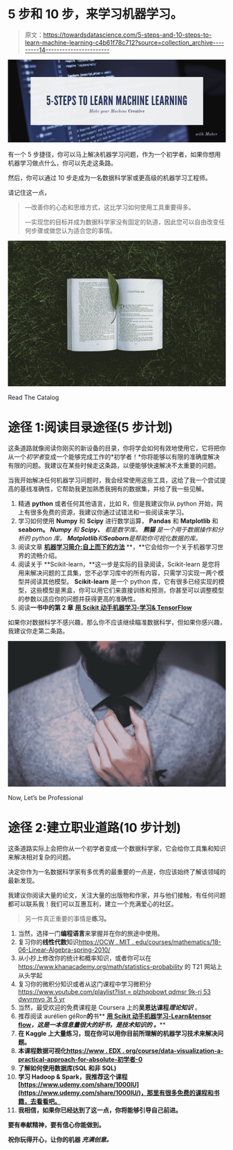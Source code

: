 # 5 步和 10 步，来学习机器学习。

> 原文：<https://towardsdatascience.com/5-steps-and-10-steps-to-learn-machine-learning-c4b61f78c712?source=collection_archive---------14----------------------->

![](img/8abd9a306f118d02c6c461f75d658d6c.png)

有一个 5 步捷径，你可以马上解决机器学习问题，作为一个初学者，如果你想用机器学习做点什么，你可以先走这条路。

然后，你可以通过 10 步走成为一名数据科学家或更高级的机器学习工程师。

请记住这一点，

> —改善你的心态和思维方式，这比学习如何使用工具重要得多。
> 
> —实现您的目标并成为数据科学家没有固定的轨道，因此您可以自由改变任何步骤或做您认为适合您的事情。

![](img/9681058f426f812384e2505de7804e1a.png)

Read The Catalog

# 途径 1:阅读目录途径(5 步计划)

这条道路就像阅读你刚买的新设备的目录，你将学会如何有效地使用它，它将把你从一个*初学者*变成一个能够完成工作的*初学者！*你将能够以有限的准确度解决有限的问题。我建议在某些时候走这条路，以便能够快速解决不太重要的问题。

当我开始解决任何机器学习问题时，我会经常使用这些工具，这给了我一个尝试提高的基线准确性，它帮助我更加熟悉我拥有的数据集，并给了我一些见解。

1.  精通 **python** 或者任何其他语言，比如 R，但是我建议你从 python 开始，网上有很多免费的资源，我建议你通过试错法和一些阅读来学习。
2.  学习如何使用 **Numpy** 和 **Scipy** 进行数学运算， **Pandas** 和 **Matplotlib** 和 **seaborn。
    *Numpy*** *和* ***Scipy、*** *都是数学库。* ***熊猫*** *是一个用于数据操作和分析的 python 库。* ***Matplotlib****和****Seaborn****是帮助你可视化数据的库。*
3.  阅读文章 [**机器学习简介:自上而下的方法**](/introduction-to-machine-learning-top-down-approach-8f40d3afa6d7) **，**它会给你一个关于机器学习世界的流畅介绍。
4.  阅读关于 **Scikit-learn，**这一步是实际的目录阅读，Scikit-learn 是您将用来解决问题的工具集，您不必学习库中的所有内容，只需学习实现一两个模型并阅读其他模型。 **Scikit-learn** 是一个 python 库，它有很多已经实现的模型，这些模型是黑盒，你可以用它们来直接训练和预测，你甚至可以调整模型的参数以适应你的问题并获得更高的准确性。
5.  阅读**一书中的第 2 章** [**用 Scikit 动手机器学习-学习& TensorFlow**](https://amzn.to/2H4dJmN)

如果你对数据科学不感兴趣，那么你不应该继续瞄准数据科学，但如果你感兴趣，我建议你走第二条路。

![](img/d6f97b8927f73a638e2c74fccaf751c7.png)

Now, Let’s be Professional

# 途径 2:建立职业道路(10 步计划)

这条道路实际上会把你从一个初学者变成一个数据科学家，它会给你工具集和知识来解决相对复杂的问题。

决定你作为一名数据科学家有多优秀的最重要的一点是，你应该始终了解该领域的最新发现。

我建议你阅读大量的论文，关注大量的出版物和作家，并与他们接触，有任何问题都可以联系我！我们可以互惠互利，建立一个充满爱心的社区。

> 另一件真正重要的事情是**练习。**

1.  当然，选择一门**编程语言**来掌握并在你的旅途中使用。
2.  复习你的**线性代数**知识[https://OCW . MIT . edu/courses/mathematics/18-06-Linear-Algebra-spring-2010/](https://ocw.mit.edu/courses/mathematics/18-06-linear-algebra-spring-2010/)
3.  从小抄上修改你的统计和概率知识，或者你可以在 https://www.khanacademy.org/math/statistics-probability 的 T21 网站上从头学起
4.  复习你的微积分知识或者从这门课程中学习微积分[https://www.youtube.com/playlist?list = plzhqobowt qdmsr 9k-rj 53 dwvrmyo 3t 5 yr](https://www.youtube.com/playlist?list=PLZHQObOWTQDMsr9K-rj53DwVRMYO3t5Yr)
5.  当然，最受欢迎的免费课程是 Coursera 上的**吴恩达课程*****理论知识*** 。
6.  推荐阅读 aurélien géRon**的**书** [**用 Scikit 动手机器学习-Learn&tensor flow**](https://amzn.to/2H4dJmN)***，这是一本信息量很大的好书，是技术知识的 ***。********
7.  ****在 Kaggle 上大量练习，现在你可以用你目前所理解的机器学习技术来解决问题。****
8.  ****本课程数据可视化[https://www . EDX . org/course/data-visualization-a-practical-approach-for-absolute-初学者-0](https://www.edx.org/course/data-visualization-a-practical-approach-for-absolute-beginners-0)****
9.  ****了解如何使用数据库(SQL 和非 SQL)****
10.  ****学习 Hadoop & Spark，我推荐这个课程[https://www.udemy.com/share/1000lU](https://www.udemy.com/share/1000lU/)，那里有很多免费的课程和书籍，去看看吧。****
11.  ****我相信，如果你已经达到了这一点，你将能够引导自己前进。****

****要有奉献精神，要有信心你能做到。****

****祝你玩得开心，让你的机器 ***充满创意。*******